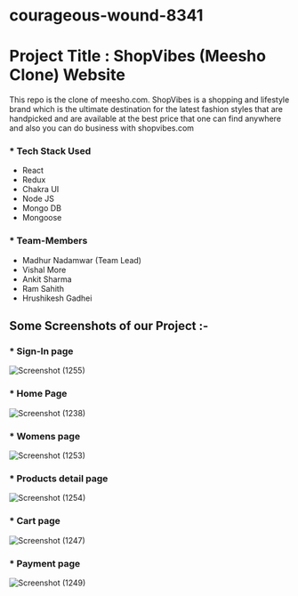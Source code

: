 # courageous-wound-8341

# Project Title : ShopVibes (Meesho Clone) Website

This repo is the clone of meesho.com. ShopVibes is a shopping and lifestyle brand which is the ultimate destination for the latest fashion styles that are handpicked and are available at the best price that one can find anywhere and also you can do business with shopvibes.com  

### * Tech Stack Used

- React
- Redux
- Chakra UI
- Node JS 
- Mongo DB 
- Mongoose 


### * Team-Members

- Madhur Nadamwar (Team Lead)
- Vishal More
- Ankit Sharma
- Ram Sahith 
- Hrushikesh Gadhei

## Some Screenshots of our Project :-

### * Sign-In page

![Screenshot (1255)](https://user-images.githubusercontent.com/107456969/229354269-2e21e095-f8b2-41e2-a606-aa65dde2dd3b.png)

### * Home Page 

![Screenshot (1238)](https://user-images.githubusercontent.com/107456969/229345775-58ff7a33-a2b9-442b-9ca1-b086b1d9cbf0.png)

### * Womens page

![Screenshot (1253)](https://user-images.githubusercontent.com/107456969/229354139-b3279646-e588-4c85-ad2e-c009b6889137.png)

### * Products detail page

![Screenshot (1254)](https://user-images.githubusercontent.com/107456969/229354197-8f7b9891-b5dd-4775-8ce3-9dee0884c294.png)



### * Cart page

![Screenshot (1247)](https://user-images.githubusercontent.com/107456969/229345812-90674928-37f3-4c8a-8038-1b29d06e79ee.png)

### * Payment page

![Screenshot (1249)](https://user-images.githubusercontent.com/107456969/229345824-9d5df5ed-6899-454a-bbe9-22a11ebf1bd8.png)









